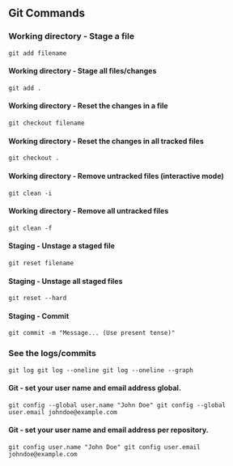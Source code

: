 ## Git Commands

### Working directory - Stage a file
`git add filename`

#### Working directory - Stage all files/changes

`git add .`

#### Working directory - Reset the changes in a file

`git checkout filename`

#### Working directory - Reset the changes in all tracked files

`git checkout .`

#### Working directory - Remove untracked files (interactive mode)

`git clean -i`

#### Working directory - Remove all untracked files
`git clean -f`

#### Staging - Unstage a staged file

`git reset filename`

#### Staging - Unstage all staged files

`git reset --hard`

#### Staging - Commit

`git commit -m "Message... (Use present tense)"`

### See the logs/commits

`git log
git log --oneline
git log --oneline --graph`

#### Git - set your user name and email address global.

`git config --global user.name "John Doe"
git config --global user.email johndoe@example.com`

#### Git - set your user name and email address per repository.

`git config user.name "John Doe"
git config user.email johndoe@example.com` 
